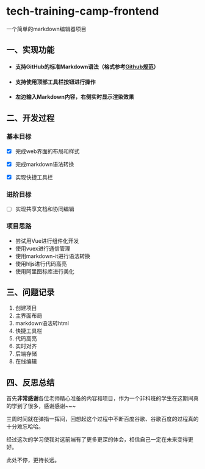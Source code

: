 # tech-training-camp-frontend

一个简单的markdown编辑器项目

## 一、实现功能

- #### **支持GitHub的标准Markdown语法**（格式参考[Github规范](https://github.github.com/gfm/)）

- #### **支持使用顶部工具栏按钮进行操作**

- #### **左边输入Markdown内容，右侧实时显示渲染效果**

## 二、开发过程

### 基本目标

- [X]  完成web界面的布局和样式

- [X]  完成markdown语法转换

- [X]  实现快捷工具栏

### 进阶目标

- [ ] 实现共享文档和协同编辑

### 项目思路

- 	尝试用Vue进行组件化开发
- 	使用vuex进行通信管理
- 	使用markdown-it进行语法转换
- 	使用hljs进行代码高亮
- 	使用阿里图标库进行美化

## 三、问题记录

1. 创建项目
2. 主界面布局
3. markdown语法转html
4. 快捷工具栏
5. 代码高亮
6. 实时对齐
7. 后端存储
8. 在线编辑

## 四、反思总结

首先**非常感谢**各位老师精心准备的内容和项目，作为一个非科班的学生在这期间真的学到了很多，感谢感谢~~~

三周时间就在弹指一挥间，回想起这个过程中不断百度谷歌、谷歌百度的过程真的十分难忘哈哈。

经过这次的学习使我对这前端有了更多更深的体会，相信自己一定在未来变得更好。

此处不停，更待长远。
